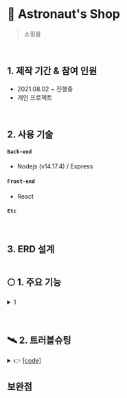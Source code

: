# 🚀 Astronaut's Shop

> 쇼핑몰

</br>

## 1. 제작 기간 & 참여 인원

- 2021.08.02 ~ 진행중
- 개인 프로젝트

</br>

## 2. 사용 기술

#### `Back-end`

- Nodejs (v14.17.4)
  / Express

#### `Front-end`

- React

#### `Etc`

</br>

## 3. ERD 설계

![]()

## 🌕 1. 주요 기능

<details>
<summary>1</summary>
<div markdown="1">

### test 👉[code]()

- 할일을 입력하고 완료했으면 삭제 버튼을 눌러 삭제 할 수 있다. Local스토리지에 Todo 리스트가 저장되므로 페이지를 새로고침해도 사라지지 않는다.

  <br/>

<center><img src="#" width="600" height="200"/></center>

<br/>

</div>
</details>

<br/>
<br/>

## 🛰 2. 트러블슈팅

<details>
<summary> 👉 <a href="#">[code]</a></summary>
<div markdown="1">

you can do it.

</div>
</details>

## 보완점
